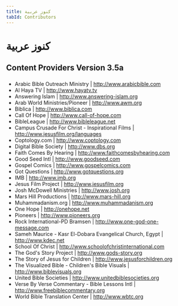 ```yaml
---
title: كنوز عربية
tabId: Contributors
---
```


# كنوز عربية
## Content Providers Version 3.5a

###
####

- Arabic Bible Outreach Ministry | http://www.arabicbible.com
- Al Haya TV | http://www.hayatv.tv
- Answering Islam | http://www.answering-islam.org
- Arab World Ministries/Pioneer | http://www.awm.org
- Biblica | http://www.biblica.com
- Call Of Hope | http://www.call-of-hope.com
- BibleLeague | http://www.bibleleague.net
- Campus Crusade For Christ - Inspirational Films | http://www.jesusfilm.org/languages
- Coptology.com | http://www.coptology.com
- Digital Bible Society | http://www.dbs.org
- Faith Comes By Hearing | http://www.faithcomesbyhearing.com
- Good Seed Intl | http://www.goodseed.com
- Gospel Comics | http://www.gospelcomics.com
- Got Questions | http://www.gotquestions.org
- IMB | http://www.imb.org
- Jesus Film Project | http://www.jesusfilm.org
- Josh McDowell Ministries | http://www.josh.org
- Mars Hill Productions | http://www.mars-hill.org
- Muhammadanism.org | http://www.muhammadanism.org
- One Hope | http://onehope.net
- Pioneers | http://www.pioneers.org
- Rock International-PD Bramsen | http://www.one-god-one-message.com
- Sameh Maurice - Kasr El-Dobara Evangelical Church, Egypt | http://www.kdec.net
- School Of Christ | http://www.schoolofchristinternational.com
- The God's Story Project | http://www.gods-story.org
- The Story of Jesus for Children | http://www.jesusforchildren.org
- The Visualized Bible - Children's Bible Visuals | http://www.biblevisuals.org
- United Bible Societies | http://www.unitedbiblesocieties.org
- Verse By Verse Commentary - Bible Lessons Intl | http://www.freebiblecommentary.org
- World Bible Translation Center | http://www.wbtc.org